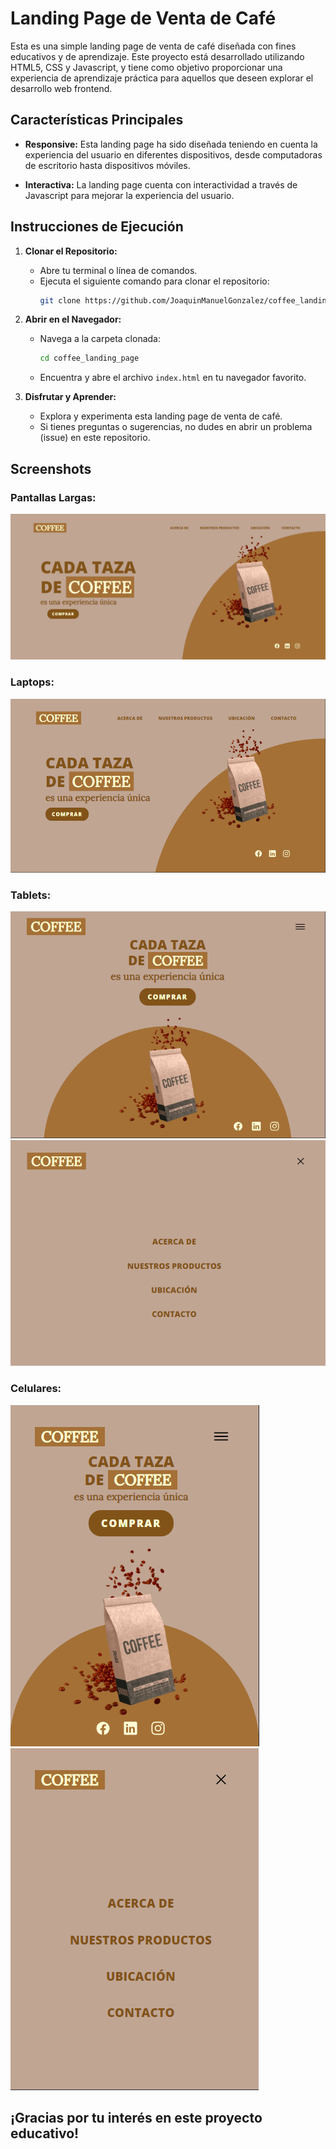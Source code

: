 # Landing Page de Venta de Café

Esta es una simple landing page de venta de café diseñada con fines educativos y de aprendizaje. Este proyecto está desarrollado utilizando HTML5, CSS y Javascript, y tiene como objetivo proporcionar una experiencia de aprendizaje práctica para aquellos que deseen explorar el desarrollo web frontend.

## Características Principales

- **Responsive:** Esta landing page ha sido diseñada teniendo en cuenta la experiencia del usuario en diferentes dispositivos, desde computadoras de escritorio hasta dispositivos móviles.

- **Interactiva:** La landing page cuenta con interactividad a través de Javascript para mejorar la experiencia del usuario.

## Instrucciones de Ejecución

1. **Clonar el Repositorio:**
    - Abre tu terminal o línea de comandos.
    - Ejecuta el siguiente comando para clonar el repositorio:
      ```bash
      git clone https://github.com/JoaquinManuelGonzalez/coffee_landing_page.git
      ```

2. **Abrir en el Navegador:**
    - Navega a la carpeta clonada:
      ```bash
      cd coffee_landing_page
      ```
    - Encuentra y abre el archivo `index.html` en tu navegador favorito.

3. **Disfrutar y Aprender:**
    - Explora y experimenta esta landing page de venta de café.
    - Si tienes preguntas o sugerencias, no dudes en abrir un problema (issue) en este repositorio.

## Screenshots

### Pantallas Largas:
<img src="https://github.com/JoaquinManuelGonzalez/coffee_landing_page/blob/main/screenshots/screenshot_1.png" alt="vista landing page para pantallas largas"/>

### Laptops:
<img src="https://github.com/JoaquinManuelGonzalez/coffee_landing_page/blob/main/screenshots/screenshot_2.png" alt="vista landing page para pantallas laptops"/>

### Tablets:
<img src="https://github.com/JoaquinManuelGonzalez/coffee_landing_page/blob/main/screenshots/screenshot_3.png" alt="vista landing page para pantallas tablets toggle menu cerrado"/>
<img src="https://github.com/JoaquinManuelGonzalez/coffee_landing_page/blob/main/screenshots/screenshot_4.png" alt="vista landing page para pantallas tablets toggle menu abierto"/>

### Celulares:
<img src="https://github.com/JoaquinManuelGonzalez/coffee_landing_page/blob/main/screenshots/screenshot_5.png" alt="vista landing page para pantallas celulares toggle menu cerrado"/>
<img src="https://github.com/JoaquinManuelGonzalez/coffee_landing_page/blob/main/screenshots/screenshot_6.png" alt="vista landing page para pantallas celulares toggle menu abierto"/>

## ¡Gracias por tu interés en este proyecto educativo!
